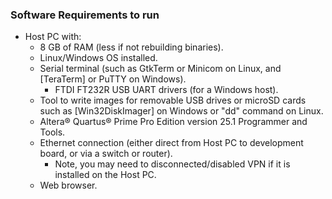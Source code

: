 ### Software Requirements to run
* Host PC with:
  * 8 GB of RAM (less if not rebuilding binaries).
  * Linux/Windows OS installed.
  * Serial terminal (such as GtkTerm or Minicom on Linux, and [TeraTerm] or
    PuTTY on Windows).
    * FTDI FT232R USB UART drivers (for a Windows host).
  * Tool to write images for removable USB drives or microSD cards such as
  [Win32DiskImager] on Windows or "dd" command on Linux.
  * Altera® Quartus® Prime Pro Edition version 25.1 Programmer and Tools.
  * Ethernet connection (either direct from Host PC to development board, or
    via a switch or router).
    * Note, you may need to disconnected/disabled VPN if it is installed on the
      Host PC.
  * Web browser.

<br/>
